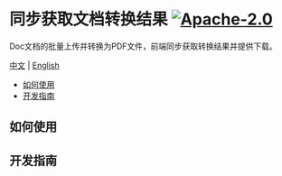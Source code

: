 # 同步获取文档转换结果 [![Apache-2.0](https://img.shields.io/badge/license-Apache-2.0-orange.svg?style=flat)]( http://www.apache.org/licenses/)

Doc文档的批量上传并转换为PDF文件，前端同步获取转换结果并提供下载。 

[中文](https://github.com/liumapp/synchronizing-doc-convert-results/blob/master/README_CN.md) | [English](https://github.com/liumapp/simple-sdk-example/blob/master/README.md)

* [如何使用](#如何使用)
* [开发指南](#开发指南)

## 如何使用



## 开发指南



